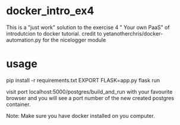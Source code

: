 # docker_intro_ex4
This is a "just work" solution to the exercise 4 " Your own PaaS" of introdutcion to docker tutorial.
credit to yetanotherchris/docker-automation.py for the nicelogger module

# usage
pip install -r requirements.txt
EXPORT FLASK=app.py
flask run

visit port localhost:5000/postgres/build_and_run with your favourite browser and you will see a port number of the new created postgres container.

Note: Make sure you have docker installed on you computer.
